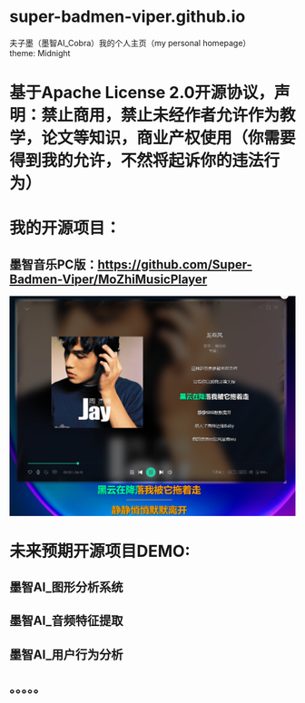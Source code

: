 # super-badmen-viper.github.io
夫子墨（墨智AI_Cobra）我的个人主页（my personal homepage）  
theme: Midnight
# 基于Apache License 2.0开源协议，声明：禁止商用，禁止未经作者允许作为教学，论文等知识，商业产权使用（你需要得到我的允许，不然将起诉你的违法行为）
# 我的开源项目：
## 墨智音乐PC版：https://github.com/Super-Badmen-Viper/MoZhiMusicPlayer
   <img src="doc/3.png" align="center" width="660">

# 未来预期开源项目DEMO:
## 墨智AI_图形分析系统
## 墨智AI_音频特征提取
## 墨智AI_用户行为分析
## 。。。。。
